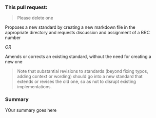 ### This pull request:

> Please delete one

Proposes a new standard by creating a new markdown file in the appropriate directory and requests discussion and assignment of a BRC number

*OR*

Amends or corrects an existing standard, without the need for creating a new one

> Note that substantial revisions to standards (beyond fixing typos, adding context or wording) should go into a new standard that extends or revises the old one, so as not to disrupt existing implementations.

### Summary

YOur summary goes here
